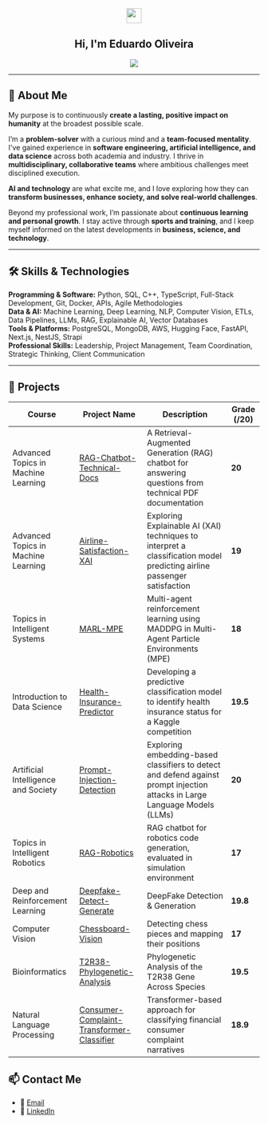 <div align = "center">
<img href="center" src="https://raw.githubusercontent.com/MartinHeinz/MartinHeinz/master/wave.gif" width="30px">
<h2 align = "center" > Hi, I'm Eduardo Oliveira </h2>
  <img src="https://komarev.com/ghpvc/?username=eduardooliveiraps&color=blue&style=for-the-badge"></img>
</div>

---

## 👤 About Me

My purpose is to continuously **create a lasting, positive impact on humanity** at the broadest possible scale.

I’m a **problem-solver** with a curious mind and a **team-focused mentality**. I've gained experience in **software engineering, artificial intelligence, and data science** across both academia and industry. I thrive in **multidisciplinary, collaborative teams** where ambitious challenges meet disciplined execution.

**AI and technology** are what excite me, and I love exploring how they can **transform businesses, enhance society, and solve real-world challenges**.

Beyond my professional work, I’m passionate about **continuous learning and personal growth**. I stay active through **sports and training**, and I keep myself informed on the latest developments in **business, science, and technology**.

---

## 🛠 Skills & Technologies

**Programming & Software:** Python, SQL, C++, TypeScript, Full-Stack Development, Git, Docker, APIs, Agile Methodologies  
**Data & AI:** Machine Learning, Deep Learning, NLP, Computer Vision, ETLs, Data Pipelines, LLMs, RAG, Explainable AI, Vector Databases  
**Tools & Platforms:** PostgreSQL, MongoDB, AWS, Hugging Face, FastAPI, Next.js, NestJS, Strapi  
**Professional Skills:** Leadership, Project Management, Team Coordination, Strategic Thinking, Client Communication  

---

## 🚀 Projects

<p align="center">

| **Course**                          | **Project Name**                          | **Description**                                                                                   | **Grade (/20)** |
|-------------------------------------|-------------------------------------------|---------------------------------------------------------------------------------------------------|-----------------|
| Advanced Topics in Machine Learning | [RAG-Chatbot-Technical-Docs](https://github.com/eduardooliveiraps/RAG-Chatbot-Technical-Docs) | A Retrieval-Augmented Generation (RAG) chatbot for answering questions from technical PDF documentation | **20** |
| Advanced Topics in Machine Learning | [Airline-Satisfaction-XAI](https://github.com/eduardooliveiraps/Airline-Satisfaction-XAI) | Exploring Explainable AI (XAI) techniques to interpret a classification model predicting airline passenger satisfaction | **19** |
| Topics in Intelligent Systems       | [MARL-MPE](https://github.com/eduardooliveiraps/MARL-MPE) | Multi-agent reinforcement learning using MADDPG in Multi-Agent Particle Environments (MPE) | **18** | 
| Introduction to Data Science        | [Health-Insurance-Predictor](https://github.com/eduardooliveiraps/HealthInsurancePredictor) | Developing a predictive classification model to identify health insurance status for a Kaggle competition | **19.5** |
| Artificial Intelligence and Society | [Prompt-Injection-Detection](https://github.com/eduardooliveiraps/prompt-injection-detection) | Exploring embedding-based classifiers to detect and defend against prompt injection attacks in Large Language Models (LLMs) | **20** |
| Topics in Intelligent Robotics | [RAG-Robotics](https://github.com/eduardooliveiraps/rag-robotics) | RAG chatbot for robotics code generation, evaluated in simulation environment | **17** |
| Deep and Reinforcement Learning | [Deepfake-Detect-Generate](https://github.com/eduardooliveiraps/deepfake-detect-generate) | DeepFake Detection & Generation | **19.8** |
| Computer Vision | [Chessboard-Vision](https://github.com/eduardooliveiraps/chessboard-vision) | Detecting chess pieces and mapping their positions | **17** |
| Bioinformatics | [T2R38-Phylogenetic-Analysis](https://github.com/eduardooliveiraps/T2R38-Phylogenetic-Analysis) | Phylogenetic Analysis of the T2R38 Gene Across Species | **19.5** |
| Natural Language Processing | [Consumer-Complaint-Transformer-Classifier](https://github.com/eduardooliveiraps/consumer-complaint-transformer-classifier) | Transformer-based approach for classifying financial consumer complaint narratives | **18.9** |
</p>






## 📫 Contact Me

- 📧 [Email](mailto:eduardomoliveiraa03@gmail.com)  
- 🔗 [LinkedIn](https://www.linkedin.com/in/eduardo-oliveira-ps/)  
